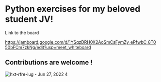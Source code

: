 # Python exercises for my beloved student JV!
Link to the board

https://jamboard.google.com/d/1YSqzDRH0X2AoSmCsFymZy_ePfwbC_8T050bFCm7zkNg/edit?usp=meet_whiteboard

## Contributions are welcome !
![hxt-rfre-iug - Jun 27, 2022 4](https://github.com/maazbin/for-jv/assets/33159738/247b4774-e197-41ad-bef4-c96ff89125dd)
